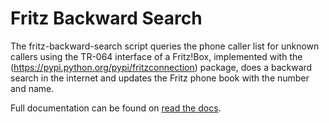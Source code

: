 Fritz Backward Search
=====================

The fritz-backward-search script queries the phone caller list for unknown callers using the TR-064 interface of a Fritz!Box, implemented with the
(https://pypi.python.org/pypi/fritzconnection) package, does a backward search in the internet and updates the Fritz phone book with the
number and name.

Full documentation can be found on [read the docs](https://fritz-backward-search.readthedocs.org/).
